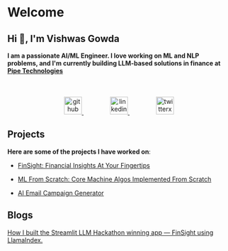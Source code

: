 # Welcome

## Hi 👋, I'm Vishwas Gowda

**I am a passionate AI/ML Engineer. I love working on ML and NLP problems, and I'm currently building LLM-based solutions in finance at [Pipe Technologies](https://pipe.com/)**

<div style="text-align: center ;margin-top: 50px;">
<a href="https://github.com/vishwasg217" target="_blank" style="margin-right: 60px;">
    <img width="40" height="40" src="https://img.icons8.com/ios-glyphs/30/github.png" alt="github"/>
</a>
<a href="https://www.linkedin.com/in/vishwasgowda217/" target="_blank" style="margin-right: 60px;">
    <img width="40" height="40" src="https://img.icons8.com/ios-glyphs/30/linkedin.png" alt="linkedin"/>
</a>
<a href="https://twitter.com/imvishwas_g/" target="_blank">
    <img width="40" height="40" src="https://img.icons8.com/ios-glyphs/30/twitterx--v2.png" alt="twitterx--v2"/>
</a>
</div>

## Projects

**Here are some of the projects I have worked on**:

* [FinSight: Financial Insights At Your Fingertips](https://github.com/vishwasg217/fin-sight)

* [ML From Scratch: Core Machine Algos Implemented From Scratch](https://github.com/vishwasg217/ml-from-scratch)

* [AI Email Campaign Generator](https://github.com/vishwasg217/recommender)

## Blogs

[How I built the Streamlit LLM Hackathon winning app — FinSight using LlamaIndex.](https://www.llamaindex.ai/blog/how-i-built-the-streamlit-llm-hackathon-winning-app-finsight-using-llamaindex-9dcf6c46d7a0)
